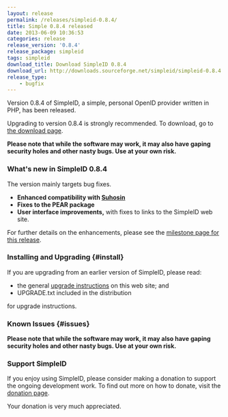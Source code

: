 ```yaml
---
layout: release
permalink: /releases/simpleid-0.8.4/
title: Simple 0.8.4 released
date: 2013-06-09 10:36:53
categories: release
release_version: '0.8.4'
release_package: simpleid
tags: simpleid
download_title: Download SimpleID 0.8.4
download_url: http://downloads.sourceforge.net/simpleid/simpleid-0.8.4.tar.gz
release_type: 
    - bugfix
---
```


Version 0.8.4 of SimpleID, a simple, personal OpenID provider written in PHP, has been released.

Upgrading to version 0.8.4 is strongly recommended.  To download, go to [the download page](/download).

**Please note that while the software may work, it may also have gaping security holes and other nasty bugs. Use at your own risk.**

### What's new in SimpleID 0.8.4

The version mainly targets bug fixes.

- **Enhanced compatibility with [Suhosin](http://www.hardened-php.net/suhosin)**
- **Fixes to the PEAR package**
- **User interface improvements,** with fixes to links to the SimpleID web site.

For further details on the enhancements, please see the [milestone page for this release](http://simpleid.koinic.net/trac/milestone/0.8.4).

### Installing and Upgrading {#install}

If you are upgrading from an earlier version of SimpleID, please read:

- the general [upgrade instructions](http://simpleid.sourceforge.net/documentation/getting-started/upgrading) on this web site; and
- UPGRADE.txt included in the distribution

for upgrade instructions.

### Known Issues {#issues}

**Please note that while the software may work, it may also have gaping security holes and other nasty bugs. Use at your own risk.**

### Support SimpleID

If you enjoy using SimpleID, please consider making a donation to support the
ongoing development work.  To find out more on how to donate, visit
the [donation page](http://simpleid.koinic.net/donate).

Your donation is very much appreciated.